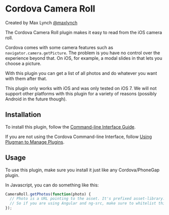Cordova Camera Roll
==========================

Created by Max Lynch [@maxlynch](http://twitter.com/maxlynch)

The Cordova Camera Roll plugin makes it easy to read from the iOS camera roll.

Cordova comes with some camera features such as `navigator.camera.getPicture`. The problem is you have no
control over the experience beyond that. On iOS, for example, a modal slides in that lets you choose a picture.

With this plugin you can get a list of all photos and do whatever you want with them after that.

This plugin only works with iOS and was only tested on iOS 7. We will not support other platforms
with this plugin for a variety of reasons (possibly Android in the future though).


Installation
------------
To install this plugin, follow the [Command-line Interface Guide](http://cordova.apache.org/docs/en/edge/guide_cli_index.md.html#The%20Command-line%20Interface).

If you are not using the Cordova Command-line Interface, follow [Using Plugman to Manage Plugins](http://cordova.apache.org/docs/en/edge/plugin_ref_plugman.md.html).

Usage
-----

To use this plugin, make sure you install it just like any Cordova/PhoneGap plugin.

In Javascript, you can do something like this:

```javascript
CameraRoll.getPhotos(function(photo) {
  // Photo is a URL pointing to the asset. It's prefixed asset-library:// 
  // So if you are using Angular and ng-src, make sure to whitelist this URL scheme.
});

```

